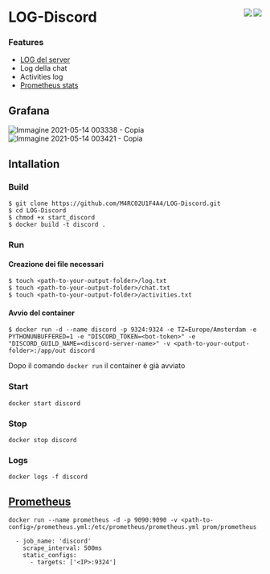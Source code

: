 # LOG-Discord <img align="right" src="https://img.shields.io/badge/Status-WORKING-blue"> <img align="right" src="https://github.com/M4RC02U1F4A4/LOG-Discord/actions/workflows/docker-build.yml/badge.svg">

### Features
* [LOG del server](https://github.com/Marco1097/LOG-Discord/wiki/LOG)
* Log della chat
* Activities log
* [Prometheus stats](https://github.com/Marco1097/LOG-Discord/wiki/Prometheus)

## Grafana

![Immagine 2021-05-14 003338 - Copia](https://user-images.githubusercontent.com/23193188/118196199-e6f0ff80-b44c-11eb-8e5a-255f91686b90.jpg)
![Immagine 2021-05-14 003421 - Copia](https://user-images.githubusercontent.com/23193188/118196202-e8222c80-b44c-11eb-9845-edcbcbcf7815.png)


## Intallation

### Build

```console
$ git clone https://github.com/M4RC02U1F4A4/LOG-Discord.git
$ cd LOG-Discord
$ chmod +x start_discord
$ docker build -t discord .
```

### Run

#### Creazione dei file necessari
```console
$ touch <path-to-your-output-folder>/log.txt
$ touch <path-to-your-output-folder>/chat.txt
$ touch <path-to-your-output-folder>/activities.txt
```
#### Avvio del container
```console
$ docker run -d --name discord -p 9324:9324 -e TZ=Europe/Amsterdam -e PYTHONUNBUFFERED=1 -e "DISCORD_TOKEN=<bot-token>" -e "DISCORD_GUILD_NAME=<discord-server-name>" -v <path-to-your-output-folder>:/app/out discord
```
Dopo il comando ``` docker run ``` il container è già avviato
### Start
```docker start discord```
### Stop
```docker stop discord```
### Logs
```docker logs -f discord```

## [Prometheus](https://hub.docker.com/r/prom/prometheus)
```
docker run --name prometheus -d -p 9090:9090 -v <path-to-config>/prometheus.yml:/etc/prometheus/prometheus.yml prom/prometheus
```
```
  - job_name: 'discord'
    scrape_interval: 500ms
    static_configs:
      - targets: ['<IP>:9324']
```

